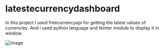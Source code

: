 # latestecurrencydashboard
In this project i used freecurrencyapi for getting the latest values of currencies.
And i used python language and tkinter module to display it in window.

![image](https://user-images.githubusercontent.com/95061742/157040423-d5f26ed7-6b88-4368-b632-ba7abe4c0b95.png)
